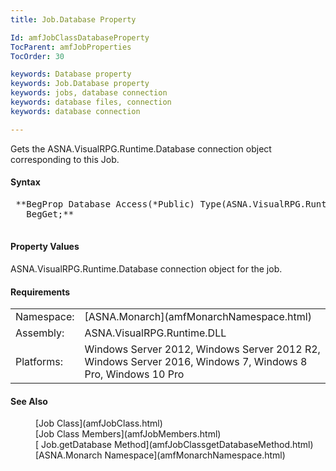 ```yaml
---
title: Job.Database Property

Id: amfJobClassDatabaseProperty
TocParent: amfJobProperties
TocOrder: 30

keywords: Database property
keywords: Job.Database property
keywords: jobs, database connection
keywords: database files, connection
keywords: database connection

---
```


Gets the ASNA.VisualRPG.Runtime.Database connection object corresponding to this Job.

#### Syntax
<pre class="prettyprint">
 **BegProp Database Access(*Public) Type(ASNA.VisualRPG.Runtime.Database)
   BegGet;** 
          </pre>

#### Property Values
ASNA.VisualRPG.Runtime.Database connection object for the job.
<!-- start -->

#### Requirements
<table class="dttable" cellspacing="0" cellpadding="4" width="60%">
           <colgroup>
            <col width="15%" style="font-weight:bold" />
            <col width="85%" />
          </colgroup>
          <tr>
            <td>Namespace:</td>
            <td>[ASNA.Monarch](amfMonarchNamespace.html) </td>
          </tr>
          <tr>
            <td>Assembly:</td>
            <td>ASNA.VisualRPG.Runtime.DLL</td>
          </tr>
         <tr>
            <td>Platforms:</td>
            <td> Windows Server 2012, Windows Server 2012 R2, Windows Server 2016, Windows 7, Windows 8 Pro, Windows 10 Pro</td>
         </tr>
</table>

#### See Also
<dl>
        <dd>[Job Class](amfJobClass.html)
        </dd><dd>
        [Job Class
        Members](amfJobMembers.html)</dd>
       <dd>[
        Job.getDatabase Method](amfJobClassgetDatabaseMethod.html)</dd>
        <dd>[ASNA.Monarch
        Namespace](amfMonarchNamespace.html)</dd>
</dl>

